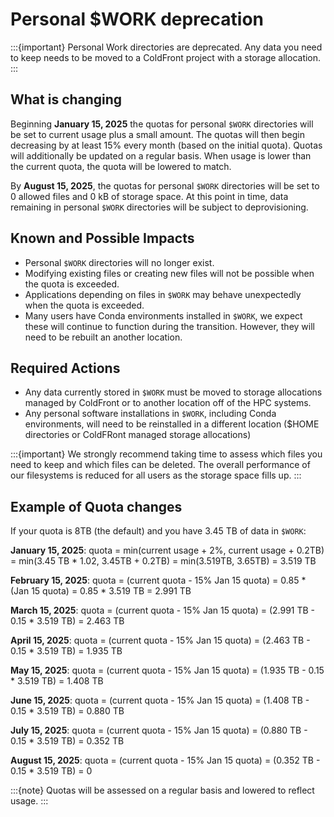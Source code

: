 # Personal $WORK deprecation

:::{important} Personal Work directories are deprecated. Any data you need to keep needs to be moved to a ColdFront project with a storage allocation.
:::

## What is changing

Beginning **January 15, 2025** the quotas for personal `$WORK` directories will be set to current usage plus a small amount. The quotas will then begin decreasing by at least 15% every month (based on the initial quota). Quotas will additionally be updated on a regular basis. When usage is lower than the current quota, the quota will be lowered to match.

By **August 15, 2025**, the quotas for personal `$WORK` directories will be set to 0 allowed files and 0 kB of storage space. At this point in time, data remaining in personal `$WORK` directories will be subject to deprovisioning.

## Known and Possible Impacts

- Personal `$WORK` directories will no longer exist.
- Modifying existing files or creating new files will not be possible when the quota is exceeded.
- Applications depending on files in `$WORK` may behave unexpectedly when the quota is exceeded.
- Many users have Conda environments installed in `$WORK`, we expect these will continue to function during the transition. However, they will need to be rebuilt an another location.

## Required Actions

- Any data currently stored in `$WORK` must be moved to storage allocations managed by ColdFront or to another location off of the HPC systems.
- Any personal software installations in `$WORK`, including Conda environments, will need to be reinstalled in a different location ($HOME directories or ColdFRont managed storage allocations)

:::{important} We strongly recommend taking time to assess which files you need to keep and which files can be deleted. The overall performance of our filesystems is reduced for all users as the storage space fills up.
:::

## Example of Quota changes

If your quota is 8TB (the default) and you have 3.45 TB of data in `$WORK`:

**January 15, 2025**:
quota = min(current usage + 2%, current usage + 0.2TB) = min(3.45 TB * 1.02, 3.45TB + 0.2TB) = min(3.519TB, 3.65TB) = 3.519 TB

**February 15, 2025**:
quota = (current quota - 15% Jan 15 quota) = 0.85 * (Jan 15 quota) = 0.85 * 3.519 TB = 2.991 TB

**March 15, 2025**:
quota = (current quota - 15% Jan 15 quota) = (2.991 TB - 0.15 * 3.519 TB) = 2.463 TB

**April 15, 2025**:
quota = (current quota - 15% Jan 15 quota) = (2.463 TB - 0.15 * 3.519 TB) = 1.935 TB

**May 15, 2025**:
quota = (current quota - 15% Jan 15 quota) = (1.935 TB - 0.15 * 3.519 TB) = 1.408 TB

**June 15, 2025**:
quota = (current quota - 15% Jan 15 quota) = (1.408 TB - 0.15 * 3.519 TB) = 0.880 TB

**July 15, 2025**:
quota = (current quota - 15% Jan 15 quota) = (0.880 TB - 0.15 * 3.519 TB) = 0.352 TB

**August 15, 2025**:
quota = (current quota - 15% Jan 15 quota) = (0.352 TB - 0.15 * 3.519 TB) = 0

:::{note} Quotas will be assessed on a regular basis and lowered to reflect usage.
:::
